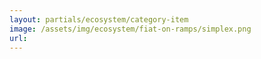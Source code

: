 ```yaml
---
layout: partials/ecosystem/category-item
image: /assets/img/ecosystem/fiat-on-ramps/simplex.png
url:
---
```

